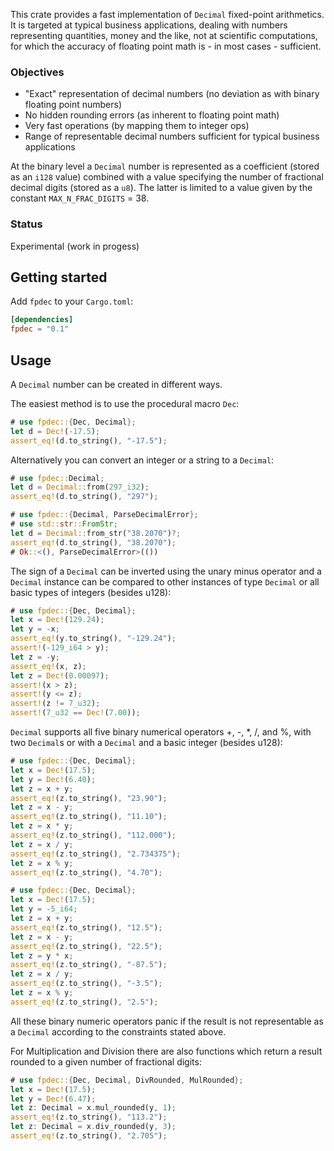 This crate provides a fast implementation of `Decimal` fixed-point 
arithmetics.
It is targeted at typical business applications, dealing with numbers 
representing quantities, money and the like, not at scientific computations,
for which the accuracy of floating point math is - in most cases - sufficient.
### Objectives
* "Exact" representation of decimal numbers (no deviation as with binary
  floating point numbers)
* No hidden rounding errors (as inherent to floating point math)
* Very fast operations (by mapping them to integer ops) 
* Range of representable decimal numbers sufficient for typical business
  applications

At the binary level a `Decimal` number is represented as a coefficient (stored 
as an `i128` value) combined with a value specifying the number of fractional 
decimal digits (stored as a `u8`). The latter is limited to a value given by 
the constant `MAX_N_FRAC_DIGITS` = 38.

### Status
Experimental (work in progess)

## Getting started

Add `fpdec` to your `Cargo.toml`:

```toml
[dependencies]
fpdec = "0.1"
```

## Usage

A `Decimal` number can be created in different ways. 

The easiest method is to use the procedural macro `Dec`:

```rust
# use fpdec::{Dec, Decimal};
let d = Dec!(-17.5);
assert_eq!(d.to_string(), "-17.5");
```

Alternatively you can convert an integer or a string to a `Decimal`:

```rust
# use fpdec::Decimal;
let d = Decimal::from(297_i32);
assert_eq!(d.to_string(), "297");
```

```rust
# use fpdec::{Decimal, ParseDecimalError};
# use std::str::FromStr;
let d = Decimal::from_str("38.2070")?;
assert_eq!(d.to_string(), "38.2070");
# Ok::<(), ParseDecimalError>(())
```

The sign of a `Decimal` can be inverted using the unary minus operator and a
`Decimal` instance can be compared to other instances of type `Decimal` or all
basic types of integers (besides u128):

```rust
# use fpdec::{Dec, Decimal};
let x = Dec!(129.24);
let y = -x;
assert_eq!(y.to_string(), "-129.24");
assert!(-129_i64 > y);
let z = -y;
assert_eq!(x, z);
let z = Dec!(0.00097);
assert!(x > z);
assert!(y <= z);
assert!(z != 7_u32);
assert!(7_u32 == Dec!(7.00));
```

`Decimal` supports all five binary numerical operators +, -, *, /, and %, with
two `Decimal`s or with a `Decimal` and a basic integer (besides u128):

```rust
# use fpdec::{Dec, Decimal};
let x = Dec!(17.5);
let y = Dec!(6.40);
let z = x + y;
assert_eq!(z.to_string(), "23.90");
let z = x - y;
assert_eq!(z.to_string(), "11.10");
let z = x * y;
assert_eq!(z.to_string(), "112.000");
let z = x / y;
assert_eq!(z.to_string(), "2.734375");
let z = x % y;
assert_eq!(z.to_string(), "4.70");
```

```rust
# use fpdec::{Dec, Decimal};
let x = Dec!(17.5);
let y = -5_i64;
let z = x + y;
assert_eq!(z.to_string(), "12.5");
let z = x - y;
assert_eq!(z.to_string(), "22.5");
let z = y * x;
assert_eq!(z.to_string(), "-87.5");
let z = x / y;
assert_eq!(z.to_string(), "-3.5");
let z = x % y;
assert_eq!(z.to_string(), "2.5");
```

All these binary numeric operators panic if the result is not representable as 
a `Decimal` according to the constraints stated above. 

For Multiplication and Division there are also functions which return a result
rounded to a given number of fractional digits:

```rust
# use fpdec::{Dec, Decimal, DivRounded, MulRounded};
let x = Dec!(17.5);
let y = Dec!(6.47);
let z: Decimal = x.mul_rounded(y, 1);
assert_eq!(z.to_string(), "113.2");
let z: Decimal = x.div_rounded(y, 3);
assert_eq!(z.to_string(), "2.705");
```

